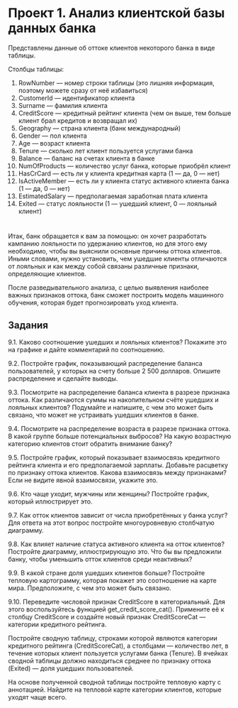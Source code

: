 # Проект 1. Анализ клиентской базы данных банка

Представлены данные об оттоке клиентов некоторого банка в виде таблицы.

Столбцы таблицы:

1. RowNumber — номер строки таблицы (это лишняя информация, поэтому можете сразу от неё избавиться)
2. CustomerId — идентификатор клиента
3. Surname — фамилия клиента
4. CreditScore — кредитный рейтинг клиента (чем он выше, тем больше клиент брал кредитов и возвращал их)
5. Geography — страна клиента (банк международный)
6. Gender — пол клиента
7. Age — возраст клиента
8. Tenure — сколько лет клиент пользуется услугами банка
9. Balance — баланс на счетах клиента в банке
10. NumOfProducts — количество услуг банка, которые приобрёл клиент
11. HasCrCard — есть ли у клиента кредитная карта (1 — да, 0 — нет)
12. IsActiveMember — есть ли у клиента статус активного клиента банка (1 — да, 0 — нет)
13. EstimatedSalary — предполагаемая заработная плата клиента
14. Exited — статус лояльности (1 — ушедший клиент, 0 — лояльный клиент)   

#

Итак, банк обращается к вам за помощью: он хочет разработать кампанию лояльности по удержанию клиентов, но для этого ему необходимо, чтобы вы выяснили основные причины оттока клиентов. Иными словами, нужно установить, чем ушедшие клиенты отличаются от лояльных и как между собой связаны различные признаки, определяющие клиентов.

После разведывательного анализа, с целью выявления наиболее важных признаков оттока, банк сможет построить модель машинного обучения, которая будет прогнозировать уход клиента. 

## Задания

9.1. Каково соотношение ушедших и лояльных клиентов? Покажите это на графике и дайте комментарий по соотношению.

9.2. Постройте график, показывающий распределение баланса пользователей, у которых на счету больше 2 500 долларов. Опишите распределение и сделайте выводы.

9.3. Посмотрите на распределение баланса клиента в разрезе признака оттока. Как различаются суммы на накопительном счёте ушедших и лояльных клиентов? Подумайте и напишите, с чем это может быть связано, что может не устраивать ушедших клиентов в банке.

9.4. Посмотрите на распределение возраста в разрезе признака оттока. В какой группе больше потенциальных выбросов? На какую возрастную категорию клиентов стоит обратить внимание банку?

9.5. Постройте график, который показывает взаимосвязь кредитного рейтинга клиента и его предполагаемой зарплаты. Добавьте расцветку по признаку оттока клиентов. Какова взаимосвязь между признаками? Если не видите явной взаимосвязи, укажите это.

9.6. Кто чаще уходит, мужчины или женщины? Постройте график, который иллюстрирует это.

9.7. Как отток клиентов зависит от числа приобретённых у банка услуг? Для ответа на этот вопрос постройте многоуровневую столбчатую диаграмму.

9.8. Как влияет наличие статуса активного клиента на отток клиентов? Постройте диаграмму, иллюстрирующую это. Что бы вы предложили банку, чтобы уменьшить отток клиентов среди неактивных?

9.9. В какой стране доля ушедших клиентов больше? Постройте тепловую картограмму, которая покажет это соотношение на карте мира. Предположите, с чем это может быть связано.

9.10. Переведите числовой признак CreditScore в категориальный. Для этого воспользуйтесь функцией get_credit_score_cat(). Примените её к столбцу CreditScore и создайте новый признак CreditScoreCat — категории кредитного рейтинга.

Постройте сводную таблицу, строками которой являются категории кредитного рейтинга (CreditScoreCat), а столбцами — количество лет, в течение которых клиент пользуется услугами банка (Tenure). В ячейках сводной таблицы должно находиться среднее по признаку оттока (Exited) — доля ушедших пользователей.

На основе полученной сводной таблицы постройте тепловую карту с аннотацией. Найдите на тепловой карте категории клиентов, которые уходят чаще всего.        